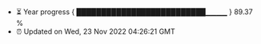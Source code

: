 - ⏳ Year progress { ██████████████████████████▁▁▁▁ } 89.37 %
- ⏰ Updated on Wed, 23 Nov 2022 04:26:21 GMT

